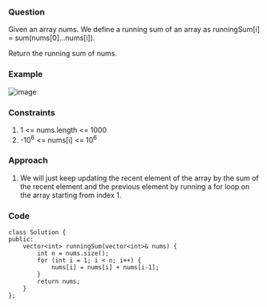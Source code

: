 **<h3>Question</h3>**

Given an array nums. We define a running sum of an array as runningSum[i] = sum(nums[0]…nums[i]).

Return the running sum of nums.

**<h3>Example</h3>**

![image](https://github.com/harshy1718/DSA-Fellowship-Problems/assets/129788726/032258e0-84cd-4dcf-bc49-5afdd6144c84)

**<h3>Constraints</h3>**

1. 1 <= nums.length <= 1000
1. -10<sup>6</sup> <= nums[i] <= 10<sup>6</sup>

**<h3>Approach</h3>**

1. We will just keep updating the recent element of the array by the sum of the recent element and the previous element by running a for loop on the array starting from index 1.

**<h3>Code</h3>**

```
class Solution {
public:
    vector<int> runningSum(vector<int>& nums) {
        int n = nums.size();
        for (int i = 1; i < n; i++) {
            nums[i] = nums[i] + nums[i-1];
        }
        return nums;
    }
};
```

